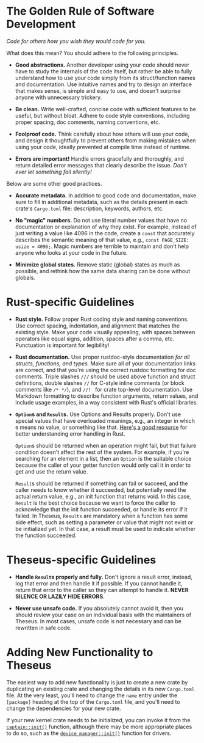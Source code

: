 # The Golden Rule of Software Development

*Code for others how you wish they would code for you.*

What does this mean? You should adhere to the following principles.

* **Good abstractions.** Another developer using your code should never have to study the internals of the code itself,
  but rather be able to fully understand how to use your code simply from its struct/function names and documentation.
  Use intuitive names and try to design an interface that makes sense, is simple and easy to use, and doesn't surprise anyone with unnecessary trickery.

* **Be clean.** Write well-crafted, concise code with sufficient features to be useful, but without bloat.
  Adhere to code style conventions, including proper spacing, doc comments, naming conventions, etc.

* **Foolproof code.** Think carefully about how others will use your code,
  and design it thoughtfully to prevent others from making mistakes when using your code,
  ideally prevented at compile time instead of runtime.

* **Errors are important!**  Handle errors gracefully and thoroughly,
  and return detailed error messages that clearly describe the issue. *Don't ever let something fail silently!*

Below are some other good practices.

* **Accurate metadata.**  In addition to good code and documentation, make sure to fill in additional metadata,
  such as the details present in each crate's `Cargo.toml` file: description, keywords, authors, etc.

* **No "magic" numbers.** Do not use literal number values that have no documentation or explanation of why they exist.
  For example, instead of just writing a value like 4096 in the code, create a `const` that accurately describes the semantic meaning of that value, e.g., `const PAGE_SIZE: usize = 4096;`.
  Magic numbers are terrible to maintain and don't help anyone who looks at your code in the future.

* **Minimize global states.** Remove static (global) states as much as possible, and rethink how the same data sharing can be done without globals.

# Rust-specific Guidelines

* **Rust style.** Follow proper Rust coding style and naming conventions. Use correct spacing, indentation, and alignment that matches the existing style.
  Make your code visually appealing, with spaces between operators like equal signs, addition, spaces after a comma, etc. Punctuation is important for legibility!

* **Rust documentation.** Use proper rustdoc-style documentation *for all structs, functions, and types.*
  Make sure all of your documentation links are correct, and that you're using the correct rustdoc formatting for doc comments.
  Triple slashes `///` should be used above function and struct definitions, double slashes `//` for C-style inline comments (or block comments like `/* */`), and `//! ` for crate top-level documentation.
  Use Markdown formatting to describe function arguments, return values, and include usage examples, in a way consistent with Rust's official libraries.

* **`Option`s and `Result`s.** Use Options and Results properly. Don't use special values that have overloaded meanings, e.g., an integer in which `0` means no value, or something like that.
  [Here's a good resource](<https://blog.burntsushi.net/rust-error-handling/>) for better understanding error handling in Rust.

  `Option`s should be returned when an operation might fail, but that failure condition doesn't affect the rest of the system.
  For example, if you're searching for an element in a list, then an `Option` is the suitable choice because the caller of your getter function would only call it in order to get and use the return value.

  `Result`s should be returned if something can fail or succeed, and the caller needs to know whether it succeeded, but potentially need the actual return value, e.g., an init function that returns void.
  In this case, `Result` is the best choice because we want to force the caller to acknowledge that the init function succeeded, or handle its error if it failed.
  In Theseus, `Results` are mandatory when a function has some side effect, such as setting a parameter or value that might not exist or be initialized yet.
  In that case, a result must be used to indicate whether the function succeeded.


# Theseus-specific Guidelines

* **Handle `Result`s properly and fully.** Don't ignore a result error, instead, log that error and then handle it if possible.
  If you cannot handle it, return that error to the caller so they can attempt to handle it. **NEVER SILENCE OR LAZILY HIDE ERRORS**.


* **Never use unsafe code.** If you absolutely cannot avoid it, then you should review your case on an individual basis with the maintainers of Theseus. In most cases, unsafe code is not necessary and can be rewritten in safe code.



# Adding New Functionality to Theseus

The easiest way to add new functionality is just to create a new crate by duplicating an existing crate and changing the details in its new `Cargo.toml` file.
At the very least, you'll need to change the `name` entry under the `[package]` heading at the top of the `Cargo.toml` file, and you'll need to change the dependencies for your new crate.

If your new kernel crate needs to be initialized, you can invoke it from the [`captain::init()`](../captain/fn.init.html) function,
although there may be more appropriate places to do so, such as the [`device_manager::init()`](../device_manager/fn.init.html) function for drivers.

